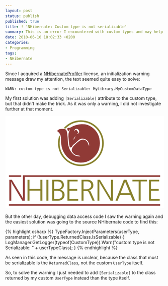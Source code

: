 ```yaml
---
layout: post
status: publish
published: true
title: ! 'NHibernate: Custom type is not serializable'
summary: This is an error I encountered with custom types and may help some people looking for the solution
date: 2010-06-10 18:02:33 +0200
categories:
- Programming
tags:
- NHibernate
---
```

Since I acquired a [NHibernateProfiler](http://www.hibernatingrhinos.com/products/NHProf) license, an initialization warning message draw my attention, the text seemed quite easy to solve:

    WARN: custom type is not Serializable: MyLibrary.MyCustomDataType

My first solution was adding `[Serializable]` attribute to the custom type, but that didn't make the trick. As it was only a warning, I did not investigate further at that moment.

![NHibernate Logo](/images/nhibernate-logo.png)

But the other day, debugging data access code I saw the warning again and the easiest solution was going to the source NHibernate code to find this:

{% highlight csharp %}
TypeFactory.InjectParameters(userType, parameters);
if (!userType.ReturnedClass.IsSerializable)
{
    LogManager.GetLogger(typeof(CustomType)).Warn("custom type is not Serializable: " + userTypeClass);
}
{% endhighlight %}

As seen in this code, the message is unclear, because the class that must be serializable is the `ReturnedClass`, not the custom `UserType` itself.

So, to solve the warning I just needed to add `[Serializable]` to the class returned by my custom `UserType` instead than the type itself.